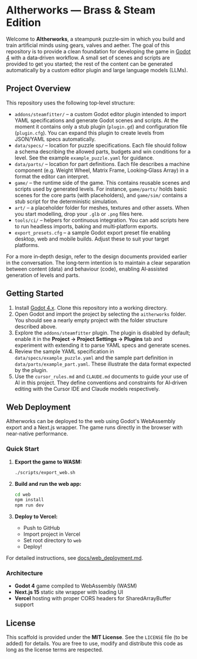 # AItherworks — Brass & Steam Edition

Welcome to **AItherworks**, a steampunk puzzle‑sim in which you build and train artificial minds using gears, valves and aether.  The goal of this repository is to provide a clean foundation for developing the game in [Godot 4](https://godotengine.org/) with a data‑driven workflow.  A small set of scenes and scripts are provided to get you started; the rest of the content can be generated automatically by a custom editor plugin and large language models (LLMs).

## Project Overview

This repository uses the following top‑level structure:

- `addons/steamfitter/` – a custom Godot editor plugin intended to import YAML specifications and generate Godot scenes and scripts.  At the moment it contains only a stub plugin (`plugin.gd`) and configuration file (`plugin.cfg`).  You can expand this plugin to create levels from JSON/YAML specs automatically.
- `data/specs/` – location for puzzle specifications.  Each file should follow a schema describing the allowed parts, budgets and win conditions for a level.  See the example `example_puzzle.yaml` for guidance.
- `data/parts/` – location for part definitions.  Each file describes a machine component (e.g. Weight Wheel, Matrix Frame, Looking‑Glass Array) in a format the editor can interpret.
- `game/` – the runtime side of the game.  This contains reusable scenes and scripts used by generated levels.  For instance, `game/parts/` holds basic scenes for the core parts (with placeholders), and `game/sim/` contains a stub script for the deterministic simulation.
- `art/` – a placeholder folder for meshes, textures and other assets.  When you start modelling, drop your `.glb` or `.png` files here.
- `tools/ci/` – helpers for continuous integration.  You can add scripts here to run headless imports, baking and multi‑platform exports.
- `export_presets.cfg` – a sample Godot export preset file enabling desktop, web and mobile builds.  Adjust these to suit your target platforms.

For a more in‑depth design, refer to the design documents provided earlier in the conversation.  The long‑term intention is to maintain a clear separation between content (data) and behaviour (code), enabling AI‑assisted generation of levels and parts.

## Getting Started

1. Install [Godot 4.x](https://godotengine.org/download).  Clone this repository into a working directory.
2. Open Godot and import the project by selecting the `aitherworks` folder.  You should see a nearly empty project with the folder structure described above.
3. Explore the `addons/steamfitter` plugin.  The plugin is disabled by default; enable it in the **Project → Project Settings → Plugins** tab and experiment with extending it to parse YAML specs and generate scenes.
4. Review the sample YAML specification in `data/specs/example_puzzle.yaml` and the sample part definition in `data/parts/example_part.yaml`.  These illustrate the data format expected by the plugin.
5. Use the `cursor_rules.md` and `CLAUDE.md` documents to guide your use of AI in this project.  They define conventions and constraints for AI‑driven editing with the Cursor IDE and Claude models respectively.

## Web Deployment

AItherworks can be deployed to the web using Godot's WebAssembly export and a Next.js wrapper. The game runs directly in the browser with near-native performance.

### Quick Start

1. **Export the game to WASM:**
   ```bash
   ./scripts/export_web.sh
   ```

2. **Build and run the web app:**
   ```bash
   cd web
   npm install
   npm run dev
   ```

3. **Deploy to Vercel:**
   - Push to GitHub
   - Import project in Vercel
   - Set root directory to `web`
   - Deploy!

For detailed instructions, see [docs/web_deployment.md](docs/web_deployment.md).

### Architecture

- **Godot 4** game compiled to WebAssembly (WASM)
- **Next.js 15** static site wrapper with loading UI
- **Vercel** hosting with proper CORS headers for SharedArrayBuffer support

## License

This scaffold is provided under the **MIT License**.  See the `LICENSE` file (to be added) for details.  You are free to use, modify and distribute this code as long as the license terms are respected.